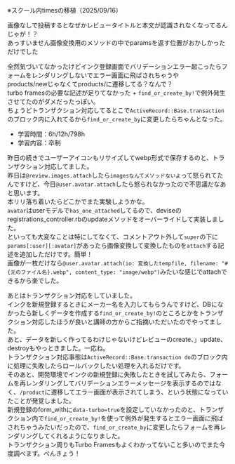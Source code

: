※スクール内timesの移植（2025/09/16）

画像なしで投稿するとなぜかレビュータイトルと本文が認識されなくなってるんじゃが！？  
あっすいません画像変換用のメソッドの中でparamsを返す位置がおかしかっただけでした  

全然気づいてなかったけどインク登録画面でバリデーションエラー起こったらフォームをレンダリングしないでエラー画面に飛ばされちゃうや  
products/newじゃなくてproducts/に遷移してる？なんで？  
turbo framesの必要な記述が足りてなかった + `find_or_create_by!`で例外発生させてたのがダメだったっぽい。  
ちょうどトランザクション対応してるとこで`ActiveRecord::Base.transaction`のブロック内に入れてるから`find_or_create_by`に変更したらちゃんとなった。  

- 学習時間：6h/12h/798h
- 学習内容：卒制

昨日の続きでユーザーアイコンもリサイズしてwebp形式で保存するのと、トランザクション対応してました。  
昨日は`@review.images.attach`したら`imagesなんてメソッドないよ`って怒られてたんですけど、今日`@user.avatar.attach`したら怒られなかったので不思議だなあと思います。  
本リリ落ち着いたらどこかでまた実験しようかな。  
`avatar`はuserモデルで`has_one_attached`してるので、deviseのregistrations_controller.rbのupdateメソッドをオーバーライドして実装しました。  
といっても大変なことは特にしてなくて、コメントアウト外して`super`の下に`params[:user][:avatar]`があったら画像変換して変換したものを`attach`する記述を追加しただけです。簡単！  
画像が一枚だけなら`@user.avatar.attach(io: 変換したtempfile, filename: "#{元のファイル名}.webp", content_type: "image/webp")`みたいな感じでattachできるから楽でした。

あとはトランザクション対応をしていました。  
インクを新規登録するときにメーカー名を入力してもらうんですけど、DBになかったら新しくデータを作成する`find_or_create_by!`のところとかをトランザクション対応したほうが良いと講師の方からご指摘いただいたのでやってました。  
あと、データを新しく作ってるわけじゃないけどレビューのcreate、」update、destroyもやっときました。一応ね。  
トランザクション対応事態は`ActiveRecord::Base.transaction do`のブロック内に処理に失敗したらロールバックしたい処理を入れるだけです。  
そのあと、開発環境でインクの新規登録に失敗したときを試してみたら、フォームを再レンダリングしてバリデーションエラーメッセージを表示するのではなく、`/product`に遷移してエラー画面が表示されてしまう、という状態になっていたことが発覚しました。  
新規登録のform_withに`data-turbo=true`を設定していなかったのと、トランザクション内で`find_or_create_by!`を使って例外が発生するとエラー画面に飛ばされちゃうみたいだったので、`find_or_create_by`に変更したらフォームを再レンダリングしてくれるようになりました。  
トランザクション周りもTurbo Framesもよくわかってないこと多いのでまた今度調べます。べんきょう！
